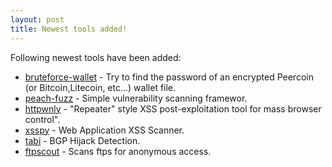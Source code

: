 ```yaml
---
layout: post
title: Newest tools added!
---
```


Following newest tools have been added:

* [bruteforce-wallet](https://github.com/glv2/bruteforce-wallet) - Try to find the password of an encrypted Peercoin (or Bitcoin,Litecoin, etc...) wallet file.
* [peach-fuzz](https://github.com/Caleb1994/peach) - Simple vulnerability scanning framewor.
* [httpwnly](https://github.com/Danladi/HttpPwnly) - "Repeater" style XSS post-exploitation tool for mass browser control".
* [xsspy](https://github.com/faizann24/XssPy) - Web Application XSS Scanner.
* [tabi](https://github.com/ANSSI-FR/tabi) - BGP Hijack Detection.
* [ftpscout](https://github.com/RubenRocha/ftpscout) - Scans ftps for anonymous access.